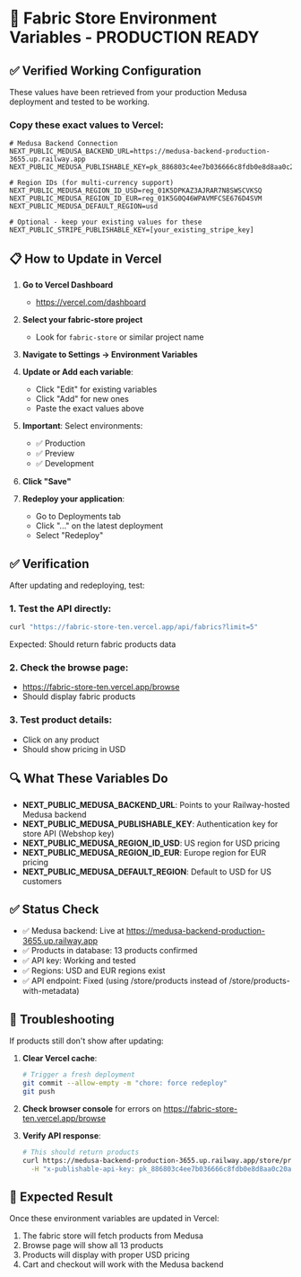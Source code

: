 # 🔐 Fabric Store Environment Variables - PRODUCTION READY

## ✅ Verified Working Configuration

These values have been retrieved from your production Medusa deployment and tested to be working.

### Copy these exact values to Vercel:

```env
# Medusa Backend Connection
NEXT_PUBLIC_MEDUSA_BACKEND_URL=https://medusa-backend-production-3655.up.railway.app
NEXT_PUBLIC_MEDUSA_PUBLISHABLE_KEY=pk_886803c4ee7b036666c8fdb0e8d8aa0c20ae0772b20ba26c046aaca6adf79810

# Region IDs (for multi-currency support)
NEXT_PUBLIC_MEDUSA_REGION_ID_USD=reg_01K5DPKAZ3AJRAR7N8SWSCVKSQ
NEXT_PUBLIC_MEDUSA_REGION_ID_EUR=reg_01K5G0Q46WPAVMFCSE676D4SVM
NEXT_PUBLIC_MEDUSA_DEFAULT_REGION=usd

# Optional - keep your existing values for these
NEXT_PUBLIC_STRIPE_PUBLISHABLE_KEY=[your_existing_stripe_key]
```

## 📋 How to Update in Vercel

1. **Go to Vercel Dashboard**
   - https://vercel.com/dashboard

2. **Select your fabric-store project**
   - Look for `fabric-store` or similar project name

3. **Navigate to Settings → Environment Variables**

4. **Update or Add each variable**:
   - Click "Edit" for existing variables
   - Click "Add" for new ones
   - Paste the exact values above

5. **Important**: Select environments:
   - ✅ Production
   - ✅ Preview
   - ✅ Development

6. **Click "Save"**

7. **Redeploy your application**:
   - Go to Deployments tab
   - Click "..." on the latest deployment
   - Select "Redeploy"

## ✅ Verification

After updating and redeploying, test:

### 1. Test the API directly:
```bash
curl "https://fabric-store-ten.vercel.app/api/fabrics?limit=5"
```

Expected: Should return fabric products data

### 2. Check the browse page:
- https://fabric-store-ten.vercel.app/browse
- Should display fabric products

### 3. Test product details:
- Click on any product
- Should show pricing in USD

## 🔍 What These Variables Do

- **NEXT_PUBLIC_MEDUSA_BACKEND_URL**: Points to your Railway-hosted Medusa backend
- **NEXT_PUBLIC_MEDUSA_PUBLISHABLE_KEY**: Authentication key for store API (Webshop key)
- **NEXT_PUBLIC_MEDUSA_REGION_ID_USD**: US region for USD pricing
- **NEXT_PUBLIC_MEDUSA_REGION_ID_EUR**: Europe region for EUR pricing
- **NEXT_PUBLIC_MEDUSA_DEFAULT_REGION**: Default to USD for US customers

## ✅ Status Check

- ✅ Medusa backend: Live at https://medusa-backend-production-3655.up.railway.app
- ✅ Products in database: 13 products confirmed
- ✅ API key: Working and tested
- ✅ Regions: USD and EUR regions exist
- ✅ API endpoint: Fixed (using /store/products instead of /store/products-with-metadata)

## 🚨 Troubleshooting

If products still don't show after updating:

1. **Clear Vercel cache**:
   ```bash
   # Trigger a fresh deployment
   git commit --allow-empty -m "chore: force redeploy"
   git push
   ```

2. **Check browser console** for errors on https://fabric-store-ten.vercel.app/browse

3. **Verify API response**:
   ```bash
   # This should return products
   curl https://medusa-backend-production-3655.up.railway.app/store/products \
     -H "x-publishable-api-key: pk_886803c4ee7b036666c8fdb0e8d8aa0c20ae0772b20ba26c046aaca6adf79810"
   ```

## 🎉 Expected Result

Once these environment variables are updated in Vercel:
1. The fabric store will fetch products from Medusa
2. Browse page will show all 13 products
3. Products will display with proper USD pricing
4. Cart and checkout will work with the Medusa backend